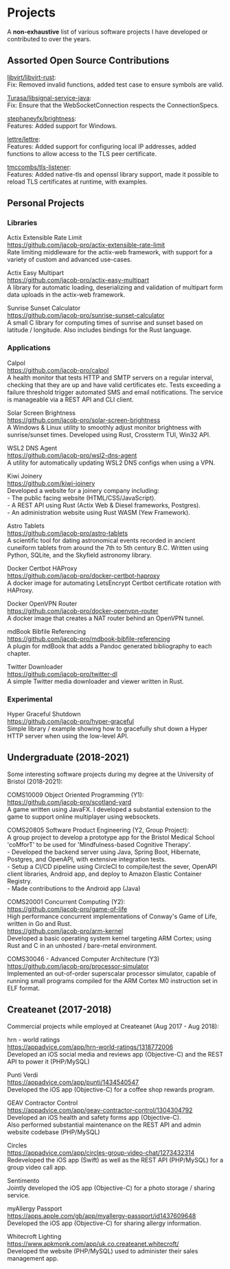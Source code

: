 # Projects

A **non-exhaustive** list of various software projects I have developed or contributed to over the years.

## Assorted Open Source Contributions

[libvirt/libvirt-rust](https://gitlab.com/libvirt/libvirt-rust/-/merge_requests/14): \
Fix: Removed invalid functions, added test case to ensure symbols are valid.

[Turasa/libsignal-service-java](https://github.com/Turasa/libsignal-service-java/pull/28): \
Fix: Ensure that the WebSocketConnection respects the ConnectionSpecs.

[stephaneyfx/brightness](https://github.com/stephaneyfx/brightness/commits?author=jacob-pro): \
Features: Added support for Windows.

[lettre/lettre](https://github.com/lettre/lettre/commits?author=jacob-pro): \
Features: Added support for configuring local IP addresses, added functions to allow access to the TLS peer certificate.

[tmccombs/tls-listener](https://github.com/tmccombs/tls-listener/commits?author=jacob-pro): \
Features: Added native-tls and openssl library support, made it possible to reload TLS certificates at runtime, with 
examples.

## Personal Projects

### Libraries

Actix Extensible Rate Limit \
<https://github.com/jacob-pro/actix-extensible-rate-limit> \
Rate limiting middleware for the actix-web framework, with support for a variety of custom and advanced use-cases.

Actix Easy Multipart \
<https://github.com/jacob-pro/actix-easy-multipart> \
A library for automatic loading, deserializing and validation of multipart form data uploads in the actix-web framework.

Sunrise Sunset Calculator \
<https://github.com/jacob-pro/sunrise-sunset-calculator> \
A small C library for computing times of sunrise and sunset based on latitude / longitude.
Also includes bindings for the Rust language.

### Applications

Calpol \
<https://github.com/jacob-pro/calpol> \
A health monitor that tests HTTP and SMTP servers on a regular interval, checking that they are up and have valid
certificates etc. Tests exceeding a failure threshold trigger automated SMS and email notifications. The service
is manageable via a REST API and CLI client.

Solar Screen Brightness \
<https://github.com/jacob-pro/solar-screen-brightness> \
A Windows & Linux utility to smoothly adjust monitor brightness with sunrise/sunset times.
Developed using Rust, Crossterm TUI, Win32 API.

WSL2 DNS Agent \
<https://github.com/jacob-pro/wsl2-dns-agent> \
A utility for automatically updating WSL2 DNS configs when using a VPN.

Kiwi Joinery \
<https://github.com/kiwi-joinery> \
Developed a website for a joinery company including: \
\- The public facing website (HTML/CSS/JavaScript). \
\- A REST API using Rust (Actix Web & Diesel frameworks, Postgres). \
\- An administration website using Rust WASM (Yew Framework).

Astro Tablets \
<https://github.com/jacob-pro/astro-tablets> \
A scientific tool for dating astronomical events recorded in ancient cuneiform tablets from around the 7th to 5th
century B.C.
Written using Python, SQLite, and the Skyfield astronomy library.

Docker Certbot HAProxy \
<https://github.com/jacob-pro/docker-certbot-haproxy> \
A docker image for automating LetsEncrypt Certbot certificate rotation with HAProxy.

Docker OpenVPN Router \
<https://github.com/jacob-pro/docker-openvpn-router> \
A docker image that creates a NAT router behind an OpenVPN tunnel.

mdBook Bibfile Referencing \
<https://github.com/jacob-pro/mdbook-bibfile-referencing> \
A plugin for mdBook that adds a Pandoc generated bibliography to each chapter.

Twitter Downloader \
<https://github.com/jacob-pro/twitter-dl> \
A simple Twitter media downloader and viewer written in Rust.

### Experimental

Hyper Graceful Shutdown \
<https://github.com/jacob-pro/hyper-graceful> \
Simple library / example showing how to gracefully shut down a Hyper HTTP server when using the low-level API.

## Undergraduate (2018-2021)

Some interesting software projects during my degree at the University of Bristol (2018-2021):

COMS10009 Object Oriented Programming (Y1): \
<https://github.com/jacob-pro/scotland-yard> \
A game written using JavaFX. I developed a substantial extension to the game to support online multiplayer using 
websockets.

COMS20805 Software Product Engineering (Y2, Group Project): \
A group project to develop a prototype app for the Bristol Medical School 'coMforT' to be used for 'Mindfulness-based 
Cognitive Therapy'. \
\- Developed the backend server using Java, Spring Boot, Hibernate, Postgres, and OpenAPI, with extensive integration tests. \
\- Setup a CI/CD pipeline using CircleCI to compile/test the sever, OpenAPI client libraries,  Android app, and deploy to Amazon Elastic Container Registry. \
\- Made contributions to the Android app (Java)

COMS20001 Concurrent Computing (Y2): \
<https://github.com/jacob-pro/game-of-life> \
High performance concurrent implementations of Conway's Game of Life, written in Go and Rust. \
<https://github.com/jacob-pro/arm-kernel> \
Developed a basic operating system kernel targeting ARM Cortex;
using Rust and C in an unhosted / bare-metal environment.

COMS30046 - Advanced Computer Architecture (Y3) \
<https://github.com/jacob-pro/processor-simulator> \
Implemented an out-of-order superscalar processor simulator, capable of running small programs compiled
for the ARM Cortex M0 instruction set in ELF format.

## Createanet (2017-2018)

Commercial projects while employed at Createanet (Aug 2017 - Aug 2018):

hrn - world ratings \
<https://appadvice.com/app/hrn-world-ratings/1318772006> \
Developed an iOS social media and reviews app (Objective-C) and the REST API to power it (PHP/MySQL)

Punti Verdi \
<https://appadvice.com/app/punti/1434540547> \
Developed the iOS app (Objective-C) for a coffee shop rewards program.

GEAV Contractor Control \
<https://appadvice.com/app/geav-contractor-control/1304304792> \
Developed an iOS health and safety forms app (Objective-C). \
Also performed substantial maintenance on the REST API and admin website codebase (PHP/MySQL)

Circles \
<https://appadvice.com/app/circles-group-video-chat/1273432314> \
Redeveloped the iOS app (Swift) as well as the REST API (PHP/MySQL) for a group video call app.

Sentimento \
Jointly developed the iOS app (Objective-C) for a photo storage / sharing service.

myAllergy Passport \
<https://apps.apple.com/gb/app/myallergy-passport/id1437609648> \
Developed the iOS app (Objective-C) for sharing allergy information.

Whitecroft Lighting \
<https://www.apkmonk.com/app/uk.co.createanet.whitecroft/> \
Developed the website (PHP/MySQL) used to administer their sales management app.
